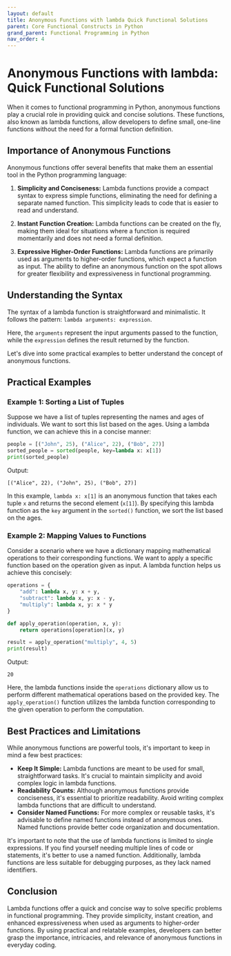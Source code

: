 ```yaml
---
layout: default
title: Anonymous Functions with lambda Quick Functional Solutions
parent: Core Functional Constructs in Python
grand_parent: Functional Programming in Python
nav_order: 4
---
```

# Anonymous Functions with lambda: Quick Functional Solutions

When it comes to functional programming in Python, anonymous functions play a crucial role in providing quick and concise solutions. These functions, also known as lambda functions, allow developers to define small, one-line functions without the need for a formal function definition.

## Importance of Anonymous Functions

Anonymous functions offer several benefits that make them an essential tool in the Python programming language:

1. **Simplicity and Conciseness:** Lambda functions provide a compact syntax to express simple functions, eliminating the need for defining a separate named function. This simplicity leads to code that is easier to read and understand.

2. **Instant Function Creation:** Lambda functions can be created on the fly, making them ideal for situations where a function is required momentarily and does not need a formal definition.

3. **Expressive Higher-Order Functions:** Lambda functions are primarily used as arguments to higher-order functions, which expect a function as input. The ability to define an anonymous function on the spot allows for greater flexibility and expressiveness in functional programming.

## Understanding the Syntax

The syntax of a lambda function is straightforward and minimalistic. It follows the pattern: `lambda arguments: expression`.

Here, the `arguments` represent the input arguments passed to the function, while the `expression` defines the result returned by the function.

Let's dive into some practical examples to better understand the concept of anonymous functions.

## Practical Examples

### Example 1: Sorting a List of Tuples

Suppose we have a list of tuples representing the names and ages of individuals. We want to sort this list based on the ages. Using a lambda function, we can achieve this in a concise manner:

```python
people = [("John", 25), ("Alice", 22), ("Bob", 27)]
sorted_people = sorted(people, key=lambda x: x[1])
print(sorted_people)
```

Output:
```
[("Alice", 22), ("John", 25), ("Bob", 27)]
```

In this example, `lambda x: x[1]` is an anonymous function that takes each tuple `x` and returns the second element (`x[1]`). By specifying this lambda function as the `key` argument in the `sorted()` function, we sort the list based on the ages.

### Example 2: Mapping Values to Functions

Consider a scenario where we have a dictionary mapping mathematical operations to their corresponding functions. We want to apply a specific function based on the operation given as input. A lambda function helps us achieve this concisely:

```python
operations = {
    "add": lambda x, y: x + y,
    "subtract": lambda x, y: x - y,
    "multiply": lambda x, y: x * y
}

def apply_operation(operation, x, y):
    return operations[operation](x, y)

result = apply_operation("multiply", 4, 5)
print(result)
```

Output:
```
20
```

Here, the lambda functions inside the `operations` dictionary allow us to perform different mathematical operations based on the provided key. The `apply_operation()` function utilizes the lambda function corresponding to the given operation to perform the computation.

## Best Practices and Limitations

While anonymous functions are powerful tools, it's important to keep in mind a few best practices:

- **Keep It Simple:** Lambda functions are meant to be used for small, straightforward tasks. It's crucial to maintain simplicity and avoid complex logic in lambda functions.
- **Readability Counts:** Although anonymous functions provide conciseness, it's essential to prioritize readability. Avoid writing complex lambda functions that are difficult to understand.
- **Consider Named Functions:** For more complex or reusable tasks, it's advisable to define named functions instead of anonymous ones. Named functions provide better code organization and documentation.

It's important to note that the use of lambda functions is limited to single expressions. If you find yourself needing multiple lines of code or statements, it's better to use a named function. Additionally, lambda functions are less suitable for debugging purposes, as they lack named identifiers.

## Conclusion

Lambda functions offer a quick and concise way to solve specific problems in functional programming. They provide simplicity, instant creation, and enhanced expressiveness when used as arguments to higher-order functions. By using practical and relatable examples, developers can better grasp the importance, intricacies, and relevance of anonymous functions in everyday coding.